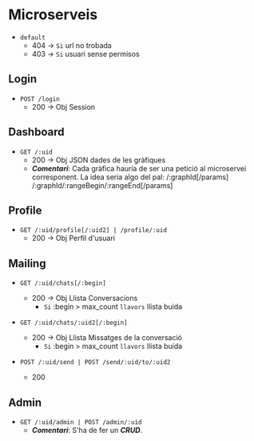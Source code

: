 # Microserveis
+ ```default```
  + 404 -> ```Si``` url no trobada
  + 403 -> ```Si``` usuari sense permisos

## Login
+ ```POST /login```
  + 200 -> Obj Session

## Dashboard
+ ```GET /:uid```
  + 200 -> Obj JSON dades de les gràfiques
  + _**Comentari**_: Cada gràfica hauría de ser una petició al microservei corresponent.
                     La idea seria algo del pal:
                        /:graphId[/params]
                        /:graphId/:rangeBegin/:rangeEnd[/params]

## Profile
+ ```GET /:uid/profile[/:uid2] | /profile/:uid```
  + 200 -> Obj Perfil d'usuari

## Mailing
+ ```GET /:uid/chats[/:begin]```
  + 200 -> Obj Llista Conversacions
    + ```Si``` :begin > max_count ```llavors``` llista buida


+ ```GET /:uid/chats/:uid2[/:begin]```
  + 200 -> Obj Llista Missatges de la conversació
    + ```Si``` :begin > max_count ```llavors``` llista buida



+ ```POST /:uid/send | POST /send/:uid/to/:uid2```
  + 200

## Admin
+ ```GET /:uid/admin | POST /admin/:uid```
  + _**Comentari**_: S'ha de fer un _**CRUD**_.
